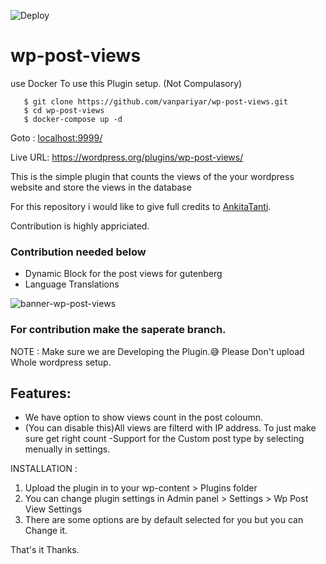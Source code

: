 ![Deploy](https://github.com/vanpariyar/wp-post-views/workflows/Deploy/badge.svg)

# wp-post-views

use Docker To use this Plugin setup. (Not Compulasory)

```
   $ git clone https://github.com/vanpariyar/wp-post-views.git
   $ cd wp-post-views
   $ docker-compose up -d
```
Goto : [localhost:9999/](http://localhost:9999/)

Live URL: https://wordpress.org/plugins/wp-post-views/

This is the simple plugin that counts the views of the your wordpress website and store the views in the database

For this repository i would like to give full credits to [AnkitaTanti](https://github.com/AnkitaTanti).

Contribution is highly appriciated.

### Contribution needed below

- Dynamic Block for the post views for gutenberg
- Language Translations


![banner-wp-post-views](https://user-images.githubusercontent.com/26689210/81412482-8e17c880-9161-11ea-86cc-60e2c1f3fa9a.png)


### For contribution make the saperate branch.
NOTE : Make sure we are Developing the Plugin.:sweat_smile:
Please Don't upload Whole wordpress setup.

## Features:
- We have option to show views count in the post coloumn.
- (You can disable this)All views are filterd with IP address. To just make sure get right count
-Support for the Custom post type by selecting menually in settings.

INSTALLATION :

1) Upload the plugin in to your wp-content > Plugins folder
2) You can change plugin settings in Admin panel > Settings > Wp Post View Settings
3) There are some options are by default selected for you but you can Change it. 

That's it Thanks.
